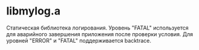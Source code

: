 # libmylog.a

Статическая библиотека логирования. 
Уровень "FATAL" используется для аварийного завершения приложения после проверки условия.
Для уровней "ERROR" и "FATAL" поддерживается backtrace.

